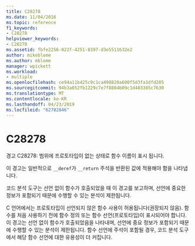 ```yaml
---
title: C28278
ms.date: 11/04/2016
ms.topic: reference
f1_keywords:
- C28278
helpviewer_keywords:
- C28278
ms.assetid: fbfe2256-022f-4251-8397-d3e5511632e2
author: mikeblome
ms.author: mblome
manager: wpickett
ms.workload:
- multiple
ms.openlocfilehash: ce94a11b425c9c1ca498820a600f5d3fa1dfd205
ms.sourcegitcommit: 94b3a052fb1229c7e7f8804b09c1d403385c7630
ms.translationtype: MT
ms.contentlocale: ko-KR
ms.lasthandoff: 04/23/2019
ms.locfileid: "62782846"
---
```

# <a name="c28278"></a>C28278
경고 C28278: 범위에 프로토타입이 없는 상태로 함수 이름이 표시 됩니다.

 이 경고는 일반적으로 `__deref`가 `__return` 주석을 반환된 값에 적용해야 함을 나타냅니다.

 코드 분석 도구는 선언 없이 함수가 호출되었을 때 이 경고를 보고하며, 선언에 중요한 정보가 포함되기 때문에 수행할 수 있는 분석이 제한됩니다.

 C 언어에서는 프로토타입이 선언되지 않은 함수 사용이 허용됩니다(권장되지 않음). 함수를 처음 사용하기 전에 함수 정의 또는 함수 선언(프로토타입)이 표시되어야 합니다. 이 경고는 선언 없이 함수가 호출되었음을 나타내며, 선언에 중요 정보가 포함되기 때문에 수행할 수 있는 분석이 제한됩니다. 함수 선언에 주석이 포함될 경우, 코드 분석 도구에서 해당 함수 선언에 대한 유용성이 더 커집니다.